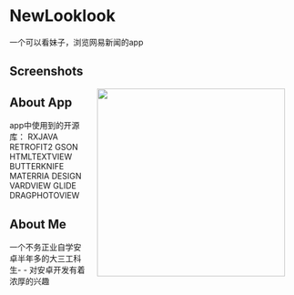 # NewLooklook
一个可以看妹子，浏览网易新闻的app




## Screenshots
<img src="screenshots/show.gif" width="330" align="right" hspace="20">


## About App
app中使用到的开源库：
RXJAVA
RETROFIT2
GSON
HTMLTEXTVIEW
BUTTERKNIFE
MATERRIA DESIGN
VARDVIEW
GLIDE
DRAGPHOTOVIEW

## About Me
一个不务正业自学安卓半年多的大三工科生- - 对安卓开发有着浓厚的兴趣


